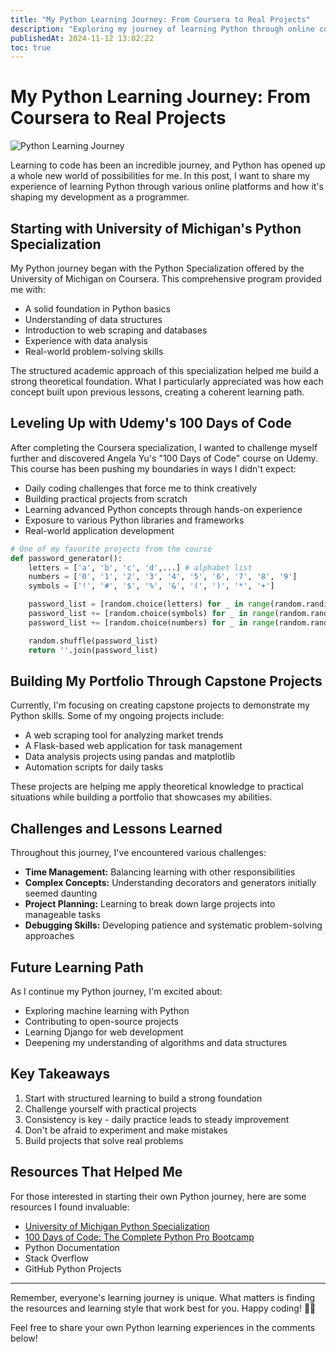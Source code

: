 ```yaml
---
title: "My Python Learning Journey: From Coursera to Real Projects"
description: "Exploring my journey of learning Python through online courses, challenges, and practical projects"
publishedAt: 2024-11-12 13:02:22
toc: true
---
```


# My Python Learning Journey: From Coursera to Real Projects

![Python Learning Journey](https://images.unsplash.com/photo-1515879218367-8466d910aaa4?w=800&auto=format&fit=crop&q=80)

Learning to code has been an incredible journey, and Python has opened up a whole new world of possibilities for me. In this post, I want to share my experience of learning Python through various online platforms and how it's shaping my development as a programmer.

## Starting with University of Michigan's Python Specialization

My Python journey began with the Python Specialization offered by the University of Michigan on Coursera. This comprehensive program provided me with:

- A solid foundation in Python basics
- Understanding of data structures
- Introduction to web scraping and databases
- Experience with data analysis
- Real-world problem-solving skills

The structured academic approach of this specialization helped me build a strong theoretical foundation. What I particularly appreciated was how each concept built upon previous lessons, creating a coherent learning path.

## Leveling Up with Udemy's 100 Days of Code

After completing the Coursera specialization, I wanted to challenge myself further and discovered Angela Yu's "100 Days of Code" course on Udemy. This course has been pushing my boundaries in ways I didn't expect:

- Daily coding challenges that force me to think creatively
- Building practical projects from scratch
- Learning advanced Python concepts through hands-on experience
- Exposure to various Python libraries and frameworks
- Real-world application development

```python
# One of my favorite projects from the course
def password_generator():
    letters = ['a', 'b', 'c', 'd',...] # alphabet list
    numbers = ['0', '1', '2', '3', '4', '5', '6', '7', '8', '9']
    symbols = ['!', '#', '$', '%', '&', '(', ')', '*', '+']

    password_list = [random.choice(letters) for _ in range(random.randint(8, 10))]
    password_list += [random.choice(symbols) for _ in range(random.randint(2, 4))]
    password_list += [random.choice(numbers) for _ in range(random.randint(2, 4))]

    random.shuffle(password_list)
    return ''.join(password_list)
```

## Building My Portfolio Through Capstone Projects

Currently, I'm focusing on creating capstone projects to demonstrate my Python skills. Some of my ongoing projects include:

- A web scraping tool for analyzing market trends
- A Flask-based web application for task management
- Data analysis projects using pandas and matplotlib
- Automation scripts for daily tasks

These projects are helping me apply theoretical knowledge to practical situations while building a portfolio that showcases my abilities.

## Challenges and Lessons Learned

Throughout this journey, I've encountered various challenges:

- **Time Management:** Balancing learning with other responsibilities
- **Complex Concepts:** Understanding decorators and generators initially seemed daunting
- **Project Planning:** Learning to break down large projects into manageable tasks
- **Debugging Skills:** Developing patience and systematic problem-solving approaches

## Future Learning Path

As I continue my Python journey, I'm excited about:

- Exploring machine learning with Python
- Contributing to open-source projects
- Learning Django for web development
- Deepening my understanding of algorithms and data structures

## Key Takeaways

1. Start with structured learning to build a strong foundation
2. Challenge yourself with practical projects
3. Consistency is key - daily practice leads to steady improvement
4. Don't be afraid to experiment and make mistakes
5. Build projects that solve real problems

## Resources That Helped Me

For those interested in starting their own Python journey, here are some resources I found invaluable:

- [University of Michigan Python Specialization](https://www.coursera.org/specializations/python)
- [100 Days of Code: The Complete Python Pro Bootcamp](https://www.udemy.com/course/100-days-of-code/)
- Python Documentation
- Stack Overflow
- GitHub Python Projects

---

Remember, everyone's learning journey is unique. What matters is finding the resources and learning style that work best for you. Happy coding! 🐍✨

Feel free to share your own Python learning experiences in the comments below!
